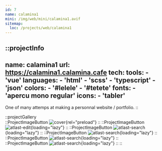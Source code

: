 ```yaml
---
id: 7
name: calamina1
mini: /img/web/mini/calamina1.avif
sitemap:
  loc: /projects/web/calamina1
---
```


::projectInfo
---
name: calamina1
url: https://calamina1.calamina.cafe
tech: 
    tools:
      - 'vue'
    languages:
      - 'html'
      - 'scss'
      - 'typescript'
      - 'json'
    colors:
      - '#lelele'
      - '#tetete'
    fonts:
      - 'apercu mono regular'
    icons:
      - 'tabler'
---
One of many attemps at making a personnal website / portfolio.
::

::projectGallery  
  ::ProjectImageButton
    ![cover](/img/web/calamina1.avif){rel="preload"}
  ::
  ::ProjectImageButton
    ![atlast-edit](/img/web/calamina1/calamina1-bordercolor.avif){loading="lazy"}
  ::
  ::ProjectImageButton
    ![atlast-search](/img/web/calamina1/calamina1-projects.avif){loading="lazy"}
  :: 
  ::ProjectImageButton
    ![atlast-search](/img/web/calamina1/calamina1-mobileproject.avif){loading="lazy"}
  :: 
  ::ProjectImageButton
    ![atlast-search](/img/web/calamina1/calamina1-mobilemenu.avif){loading="lazy"}
  :: 
  ::ProjectImageButton
    ![atlast-search](/img/web/calamina1/calamina1-mobile.avif){loading="lazy"}
  :: 
::

<!-- ::projectFeatures
:: -->